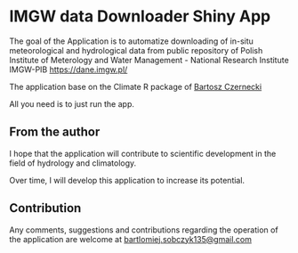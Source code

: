 # IMGW data Downloader Shiny App
The goal of the Application is to automatize downloading of in-situ meteorological and hydrological data from public repository of Polish Institute of Meterology and Water Management - National Research Institute IMGW-PIB https://dane.imgw.pl/

The application base on the Climate R package of [Bartosz Czernecki](https://github.com/bczernecki) 

All you need is to just run the app. 

## From the author
I hope that the application will contribute to scientific development in the field of hydrology and climatology.

Over time, I will develop this application to increase its potential.

## Contribution
Any comments, suggestions and contributions regarding the operation of the application are welcome at bartlomiej.sobczyk135@gmail.com
